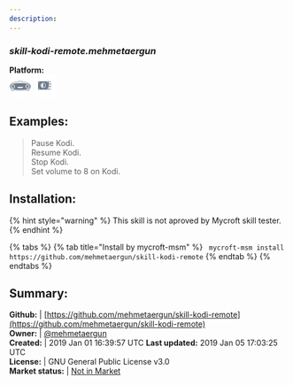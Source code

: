 ```yaml
---
description: 
---
```


### _skill-kodi-remote.mehmetaergun_  
  
**Platform:**  
 ![Mark I](../.gitbook/assets/mark-1-icon.png)  ![Picroft](../.gitbook/assets/picroft-icon.png)   
## Examples:  
> Pause Kodi.  
> Resume Kodi.  
> Stop Kodi.  
> Set volume to 8 on Kodi.  
  
## Installation:  
{% hint style="warning" %}
This skill is not aproved by Mycroft skill tester.
{% endhint %}
    
{% tabs %}
{% tab title="Install by mycroft-msm" %}
``` mycroft-msm install https://github.com/mehmetaergun/skill-kodi-remote```
{% endtab %}
  {% endtabs %}
    
## Summary:  
**Github:** | [https://github.com/mehmetaergun/skill-kodi-remote](https://github.com/mehmetaergun/skill-kodi-remote)  
**Owner:** | [@mehmetaergun](https://github.com/mehmetaergun)  
**Created:** | 2019 Jan 01 16:39:57 UTC  **Last updated:** 2019 Jan 05 17:03:25 UTC  
**License:** | GNU General Public License v3.0  
**Market status:** | [Not in Market](https://market.mycroft.ai/skill/)  
